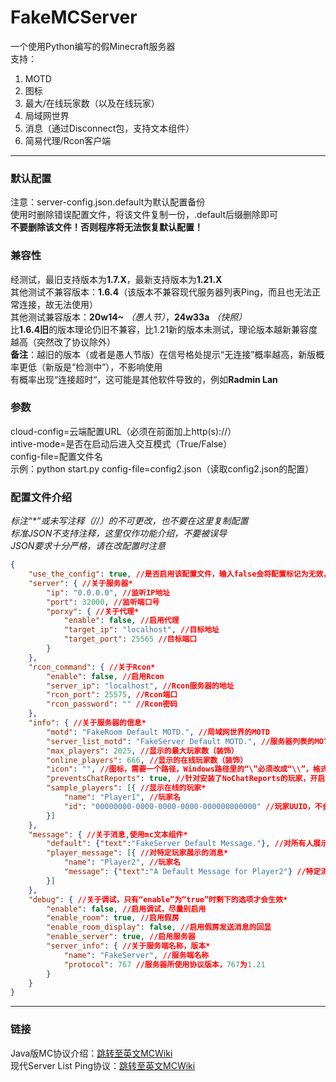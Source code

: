 # FakeMCServer  
一个使用Python编写的假Minecraft服务器  
支持：  
1. MOTD
2. 图标
3. 最大/在线玩家数（以及在线玩家）
4. 局域网世界 
5. 消息（通过Disconnect包，支持文本组件）
6. 简易代理/Rcon客户端  
---
### 默认配置
注意：server-config.json.default为默认配置备份  
使用时删除错误配置文件，将该文件复制一份，.default后缀删除即可  
**不要删除该文件！否则程序将无法恢复默认配置！**  
### 兼容性
经测试，最旧支持版本为**1.7.X**，最新支持版本为**1.21.X**  
其他测试不兼容版本：**1.6.4**（该版本不兼容现代服务器列表Ping，而且也无法正常连接，故无法使用）  
其他测试兼容版本：**20w14~** *（愚人节）*，**24w33a** *（快照）*  
比**1.6.4旧**的版本理论仍旧不兼容，比1.21新的版本未测试，理论版本越新兼容度越高（突然改了协议除外）  
**备注**：越旧的版本（或者是愚人节版）在信号格处提示“无连接”概率越高，新版概率更低（新版是“检测中”），不影响使用  
有概率出现“连接超时“，这可能是其他软件导致的，例如**Radmin Lan**  

### 参数
cloud-config=云端配置URL（必须在前面加上http(s)://）  
intive-mode=是否在启动后进入交互模式（True/False）  
config-file=配置文件名  
示例：python start.py config-file=config2.json（读取config2.json的配置）  

### 配置文件介绍
*标注“\*”或未写注释（//）的不可更改，也不要在这里复制配置*  
*标准JSON不支持注释，这里仅作功能介绍，不要被误导*  
*JSON要求十分严格，请在改配置时注意*  
```json
{
    "use_the_config": true, //是否启用该配置文件，输入false会将配置标记为无效，正常情况下别动
    "server": { //关于服务器*
        "ip": "0.0.0.0", //监听IP地址
        "port": 32000, //监听端口号
        "porxy": { //关于代理*
            "enable": false, //启用代理
            "target_ip": "localhost", //目标地址
            "target_port": 25565 //目标端口
        }
    },
    "rcon_command": { //关于Rcon*
        "enable": false, //启用Rcon
        "server_ip": "localhost", //Rcon服务器的地址
        "rcon_port": 25575, //Rcon端口
        "rcon_password": "" //Rcon密码
    },
    "info": { //关于服务器的信息*
        "motd": "FakeRoom Default MOTD.", //局域网世界的MOTD
        "server_list_motd": "FakeServer Default MOTD.", //服务器列表的MOTD
        "max_players": 2025, //显示的最大玩家数（装饰）
        "online_players": 666, //显示的在线玩家数（装饰）
        "icon": "", //图标，需要一个路径，Windows路径里的“\”必须改成“\\”，格式最好是PNG
        "preventsChatReports": true, //针对安装了NoChatReports的玩家，开启后会显示“安全服务器”
        "sample_players": [{ //显示在线的玩家*
            "name": "Player1", //玩家名
            "id": "00000000-0000-0000-0000-000000000000" //玩家UUID，不会的像这里这么填即可（此为匿名玩家的UUID）
        }]
    },
    "message": { //关于消息,使用mc文本组件*
        "default": {"text":"FakeServer Default Message."}, //对所有人展示的消息
        "player_message": [{ //对特定玩家展示的消息*
            "name": "Player2", //玩家名
            "message": {"text":"A Default Message for Player2"} //特定消息内容
        }]
    },
    "debug": { //关于调试，只有“enable”为“true”时剩下的选项才会生效*
        "enable": false, //启用调试，尽量别启用
        "enable_room": true, //启用假房
        "enable_room_display": false, //启用假房发送消息的回显
        "enable_server": true, //启用服务器
        "server_info": { //关于服务端名称，版本*
            "name": "FakeServer", //服务端名称
            "protocol": 767 //服务器所使用协议版本，767为1.21
        }
    }
}
```
---
### 链接  
Java版MC协议介绍：[跳转至英文MCWiki](https://minecraft.wiki/w/Java_Edition_protocol "请自带翻译")  
现代Server List Ping协议：[跳转至英文MCWiki](https://minecraft.wiki/w/Minecraft_Wiki:Projects/wiki.vg_merge/Server_List_Ping "请自带翻译")
